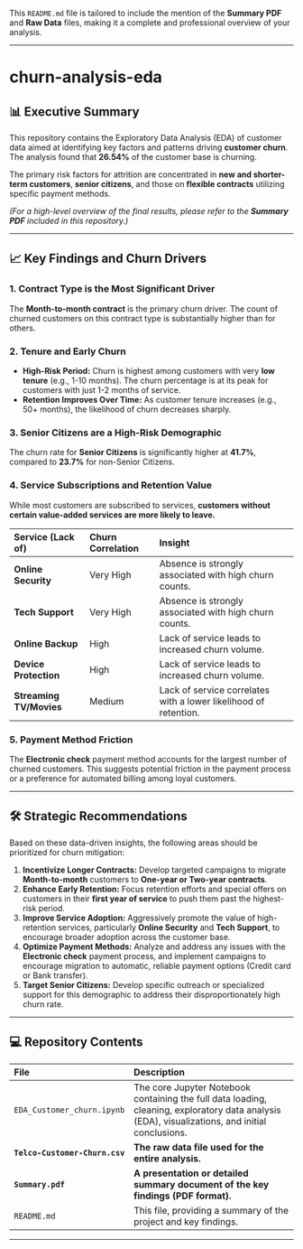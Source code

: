 This `README.md` file is tailored to include the mention of the **Summary PDF** and **Raw Data** files, making it a complete and professional overview of your analysis.

---

#  churn-analysis-eda

## 📊 Executive Summary

This repository contains the Exploratory Data Analysis (EDA) of customer data aimed at identifying key factors and patterns driving **customer churn**. The analysis found that **26.54%** of the customer base is churning.

The primary risk factors for attrition are concentrated in **new and shorter-term customers**, **senior citizens**, and those on **flexible contracts** utilizing specific payment methods.

*(For a high-level overview of the final results, please refer to the **Summary PDF** included in this repository.)*

---

## 📈 Key Findings and Churn Drivers

### 1. Contract Type is the Most Significant Driver

The **Month-to-month contract** is the primary churn driver. The count of churned customers on this contract type is substantially higher than for others.

### 2. Tenure and Early Churn

* **High-Risk Period:** Churn is highest among customers with very **low tenure** (e.g., 1-10 months). The churn percentage is at its peak for customers with just 1-2 months of service.
* **Retention Improves Over Time:** As customer tenure increases (e.g., 50+ months), the likelihood of churn decreases sharply.

### 3. Senior Citizens are a High-Risk Demographic

The churn rate for **Senior Citizens** is significantly higher at **41.7%**, compared to **23.7%** for non-Senior Citizens.

### 4. Service Subscriptions and Retention Value

While most customers are subscribed to services, **customers without certain value-added services are more likely to leave.**

| Service (Lack of) | Churn Correlation | Insight |
| :--- | :--- | :--- |
| **Online Security** | Very High | Absence is strongly associated with high churn counts. |
| **Tech Support** | Very High | Absence is strongly associated with high churn counts. |
| **Online Backup** | High | Lack of service leads to increased churn volume. |
| **Device Protection** | High | Lack of service leads to increased churn volume. |
| **Streaming TV/Movies** | Medium | Lack of service correlates with a lower likelihood of retention. |

### 5. Payment Method Friction

The **Electronic check** payment method accounts for the largest number of churned customers. This suggests potential friction in the payment process or a preference for automated billing among loyal customers.

---

## 🛠️ Strategic Recommendations

Based on these data-driven insights, the following areas should be prioritized for churn mitigation:

1.  **Incentivize Longer Contracts:** Develop targeted campaigns to migrate **Month-to-month** customers to **One-year or Two-year contracts**.
2.  **Enhance Early Retention:** Focus retention efforts and special offers on customers in their **first year of service** to push them past the highest-risk period.
3.  **Improve Service Adoption:** Aggressively promote the value of high-retention services, particularly **Online Security** and **Tech Support**, to encourage broader adoption across the customer base.
4.  **Optimize Payment Methods:** Analyze and address any issues with the **Electronic check** payment process, and implement campaigns to encourage migration to automatic, reliable payment options (Credit card or Bank transfer).
5.  **Target Senior Citizens:** Develop specific outreach or specialized support for this demographic to address their disproportionately high churn rate.

---

## 💻 Repository Contents

| File | Description |
| :--- | :--- |
| `EDA_Customer_churn.ipynb` | The core Jupyter Notebook containing the full data loading, cleaning, exploratory data analysis (EDA), visualizations, and initial conclusions. |
| **`Telco-Customer-Churn.csv`** | **The raw data file used for the entire analysis.** |
| **`Summary.pdf`** | **A presentation or detailed summary document of the key findings (PDF format).** |
| `README.md` | This file, providing a summary of the project and key findings. |

---
